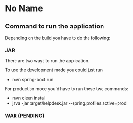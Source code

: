 # No Name

## Command to run the application

Depending on the build you have to do the following:

### JAR

There are two ways to run the application.

To use the development mode you could just run:
- mvn spring-boot:run

For production mode you'd have to run these two commands:
- mvn clean install
- java -jar target/helpdesk.jar --spring.profiles.active=prod

### WAR (PENDING)
